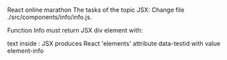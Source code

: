 React online marathon
The tasks of the topic JSX:
Change file ./src/components/info/info.js.

Function Info must return JSX div element with:

text inside : JSX produces React 'elements'
attribute data-testid with value element-info